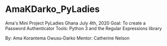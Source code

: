 # AmaKDarko_PyLadies
Ama's Mini Project
PyLadies Ghana July 4th, 2020
Goal:  To create a Password Authenticator
Tools: Python 3 and the Regular Expressions library

By:   Ama Korantema Owusu-Darko
Mentor:  Catherine Nelson

